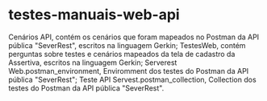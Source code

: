 # testes-manuais-web-api

Cenários API, contém os cenários que foram mapeados no Postman da API pública "SeverRest", escritos na linguagem Gerkin;
TestesWeb, contém perguntas sobre testes e cenários mapeados da tela de cadastro da Assertiva, escritos na linguagem Gerkin;
Serverest Web.postman_environment, Enviromment dos testes do Postman da API pública "SeverRest";
Teste API Servest.postman_collection, Collection dos testes do Postman da API pública "SeverRest".
